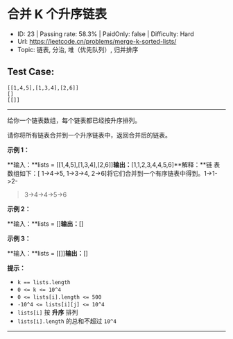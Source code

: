 # 合并 K 个升序链表                                                     

* ID: 23      | Passing rate: 58.3% | PaidOnly: false  | Difficulty: Hard 
* Url: https://leetcode.cn/problems/merge-k-sorted-lists/ 
* Topic: 链表, 分治, 堆（优先队列）, 归并排序 

## Test Case: 
```
[[1,4,5],[1,3,4],[2,6]]
[]
[[]]
```



---
给你一个链表数组，每个链表都已经按升序排列。

请你将所有链表合并到一个升序链表中，返回合并后的链表。


**示例 1：**

**输入：**lists = [[1,4,5],[1,3,4],[2,6]]**输出：**[1,1,2,3,4,4,5,6]**解释：**链
表数组如下：[  1->4->5,  1->3->4,  2->6]将它们合并到一个有序链表中得到。1->1->2-
>3->4->4->5->6

**示例 2：**

**输入：**lists = []**输出：**[]

**示例 3：**

**输入：**lists = [[]]**输出：**[]


**提示：**

* `k == lists.length`
* `0 <= k <= 10^4`
* `0 <= lists[i].length <= 500`
* `-10^4 <= lists[i][j] <= 10^4`
* `lists[i]` 按 **升序** 排列
* `lists[i].length` 的总和不超过 `10^4`

---